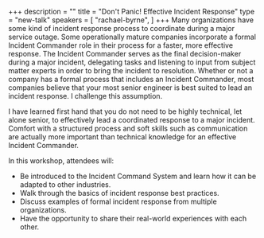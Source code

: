 +++
description = ""
title = "Don't Panic! Effective Incident Response"
type = "new-talk"
speakers = [
        "rachael-byrne",
]
+++
Many organizations have some kind of incident response process to coordinate during a major service outage. Some operationally mature companies incorporate a formal Incident Commander role in their process for a faster, more effective response. The Incident Commander serves as the final decision-maker during a major incident, delegating tasks and listening to input from subject matter experts in order to bring the incident to resolution. Whether or not a company has a formal process that includes an Incident Commander, most companies believe that your most senior engineer is best suited to lead an incident response. I challenge this assumption.

I have learned first hand that you do not need to be highly technical, let alone senior, to effectively lead a coordinated response to a major incident. Comfort with a structured process and soft skills such as communication are actually more important than technical knowledge for an effective Incident Commander.

In this workshop, attendees will:

* Be introduced to the Incident Command System and learn how it can be adapted to other industries.
* Walk through the basics of incident response best practices.
* Discuss examples of formal incident response from multiple organizations.
* Have the opportunity to share their real-world experiences with each other.